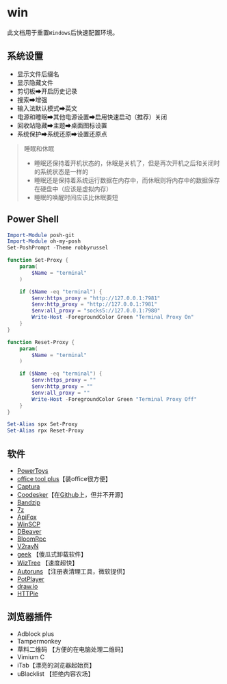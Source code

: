 # win

此文档用于重置`Windows`后快速配置环境。

## 系统设置

- 显示文件后缀名
- 显示隐藏文件
- 剪切板➡开启历史记录
- 搜索➡增强
- 输入法默认模式➡英文
- 电源和睡眠➡其他电源设置➡启用快速启动（推荐）关闭
- 回收站隐藏➡主题➡桌面图标设置
- 系统保护➡系统还原➡设置还原点

> 睡眠和休眠
>
> - 睡眠还保持着开机状态的，休眠是关机了，但是再次开机之后和关闭时的系统状态是一样的
> - 睡眠还是保持着系统运行数据在内存中，而休眠则将内存中的数据保存在硬盘中（应该是虚拟内存）
> - 睡眠的唤醒时间应该比休眠要短

## Power Shell

```powershell
Import-Module posh-git
Import-Module oh-my-posh
Set-PoshPrompt -Theme robbyrussel

function Set-Proxy {
    param(
        $Name = "terminal"
    )

    if ($Name -eq "terminal") {
        $env:https_proxy = "http://127.0.0.1:7981"
        $env:http_proxy = "http://127.0.0.1:7981"
        $env:all_proxy = "socks5://127.0.0.1:7980"
        Write-Host -ForegroundColor Green "Terminal Proxy On"
    }
}

function Reset-Proxy {
    param(
        $Name = "terminal"
    )

    if ($Name -eq "terminal") {
        $env:https_proxy = ""
        $env:http_proxy = ""
        $env:all_proxy = ""
        Write-Host -ForegroundColor Green "Terminal Proxy Off"
    }
}

Set-Alias spx Set-Proxy
Set-Alias rpx Reset-Proxy
```

## 软件

- [PowerToys](https://docs.microsoft.com/zh-cn/windows/powertoys/)
- [office tool plus](https://otp.landian.vip/zh-cn/)【装office很方便】
- [Captura](https://github.com/MathewSachin/Captura)
- [Coodesker](https://www.coodesker.com/)【在[Github](https://github.com/coodesker/coodesker-desktop)上，但并不开源】
- [Bandzip](http://www.bandisoft.com/)
- [7z](https://www.7-zip.org/)
- [ApiFox](https://www.apifox.cn/)
- [WinSCP](https://winscp.net/eng/docs/lang:chs)
- [DBeaver](https://dbeaver.io/)
- [BloomRpc](https://github.com/bloomrpc/bloomrpc)
- [V2rayN](https://github.com/2dust/v2rayN/releases)
- [geek](https://geekuninstaller.com/) 【傻瓜式卸载软件】
- [WizTree](https://www.diskanalyzer.com/download) 【速度超快】
- [Autoruns](https://learn.microsoft.com/en-us/sysinternals/downloads/autoruns) 【注册表清理工具，微软提供】
- [PotPlayer](https://potplayer.daum.net/?lang=zh_CN)
- [draw.io](https://app.diagrams.net/)
- [HTTPie](https://httpie.io/)

## 浏览器插件

- Adblock plus
- Tampermonkey
- 草料二维码 【方便的在电脑处理二维码】
- Vimium C
- iTab【漂亮的浏览器起始页】
- uBlacklist 【拒绝内容农场】
